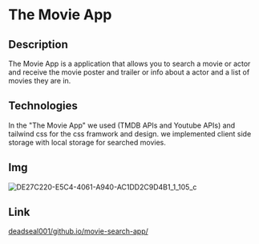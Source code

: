 # The Movie App

## Description
The Movie App is a application that allows you to search a movie or actor and receive the movie poster and trailer or info about a actor and a list of movies they are in.

## Technologies
In the "The Movie App" we used (TMDB APIs and Youtube APIs) and tailwind css for the css framwork and design. we implemented client side storage with local storage for searched movies.

## Img
![DE27C220-E5C4-4061-A940-AC1DD2C9D4B1_1_105_c](https://user-images.githubusercontent.com/110582217/193159449-3eab3879-914a-4089-b3f8-e45c7181e764.jpeg)

## Link
[deadseal001/github.io/movie-search-app/](https://deadseal001.github.io/movie-search-app/)
